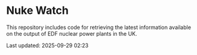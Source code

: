 # Nuke Watch

This repository includes code for retrieving the latest information available on the output of EDF nuclear power plants in the UK.

Last updated: 2025-09-29 02:23
